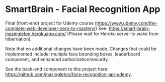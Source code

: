 # SmartBrain - Facial Recognition App
Final (front-end) project for Udemy course (https://www.udemy.com/the-complete-web-developer-zero-to-mastery/)
See: https://smart-brain-jnasingleton.herokuapp.com/ 
(Please wait for Heroku server to wake from hibernation).

Note that no additional changes have been made.
Changes that could be implemented include: multiple face bounding boxes, leaderboard component, and enhanced authorization/security.

See the back-end component to this project here: https://github.com/jnasingleton/face-recognition-api-udemy.
